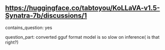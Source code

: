 ## https://huggingface.co/tabtoyou/KoLLaVA-v1.5-Synatra-7b/discussions/1

contains_question: yes

question_part: converted gguf format model is so slow on inference( is that right?)